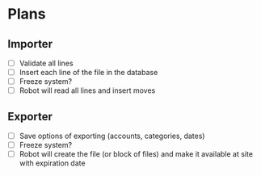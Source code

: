 # Plans

## Importer

- [ ] Validate all lines
- [ ] Insert each line of the file in the database
- [ ] Freeze system?
- [ ] Robot will read all lines and insert moves

## Exporter

- [ ] Save options of exporting (accounts, categories, dates)
- [ ] Freeze system?
- [ ] Robot will create the file (or block of files) and make it available at site with expiration date
